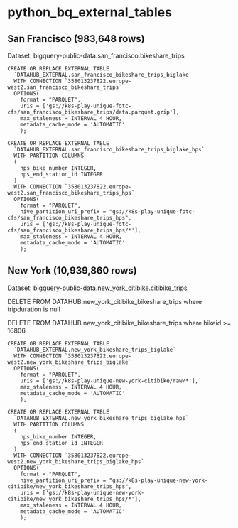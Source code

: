 # python_bq_external_tables

## San Francisco (983,648 rows)
Dataset: bigquery-public-data.san_francisco.bikeshare_trips

```
CREATE OR REPLACE EXTERNAL TABLE
  `DATAHUB_EXTERNAL.san_francisco_bikeshare_trips_biglake`
  WITH CONNECTION `358013237822.europe-west2.san_francisco_bikeshare_trips`
  OPTIONS(
    format = "PARQUET",
    uris = ['gs://k8s-play-unique-fotc-cfs/san_francisco_bikeshare_trips/data.parquet.gzip'],
    max_staleness = INTERVAL 4 HOUR,
    metadata_cache_mode = 'AUTOMATIC'
    );

CREATE OR REPLACE EXTERNAL TABLE
  `DATAHUB_EXTERNAL.san_francisco_bikeshare_trips_biglake_hps`
  WITH PARTITION COLUMNS
  (
    hps_bike_number INTEGER,
    hps_end_station_id INTEGER
  )
  WITH CONNECTION `358013237822.europe-west2.san_francisco_bikeshare_trips_hps`
  OPTIONS(
    format = "PARQUET",
    hive_partition_uri_prefix = "gs://k8s-play-unique-fotc-cfs/san_francisco_bikeshare_trips_hps",
    uris = ['gs://k8s-play-unique-fotc-cfs/san_francisco_bikeshare_trips_hps/*'],
    max_staleness = INTERVAL 4 HOUR,
    metadata_cache_mode = 'AUTOMATIC'
    );
```
## New York (10,939,860 rows)
Dataset: bigquery-public-data.new_york_citibike.citibike_trips

DELETE FROM DATAHUB.new_york_citibike_bikeshare_trips where tripduration is null

DELETE FROM DATAHUB.new_york_citibike_bikeshare_trips where bikeid >= 16806

```
CREATE OR REPLACE EXTERNAL TABLE
  `DATAHUB_EXTERNAL.new_york_bikeshare_trips_biglake`
  WITH CONNECTION `358013237822.europe-west2.new_york_bikeshare_trips_biglake`
  OPTIONS(
    format = "PARQUET",
    uris = ['gs://k8s-play-unique-new-york-citibike/raw/*'],
    max_staleness = INTERVAL 4 HOUR,
    metadata_cache_mode = 'AUTOMATIC'
    );

CREATE OR REPLACE EXTERNAL TABLE
  `DATAHUB_EXTERNAL.new_york_bikeshare_trips_biglake_hps`
  WITH PARTITION COLUMNS
  (
    hps_bike_number INTEGER,
    hps_end_station_id INTEGER
  )
  WITH CONNECTION `358013237822.europe-west2.new_york_bikeshare_trips_biglake_hps`
  OPTIONS(
    format = "PARQUET",
    hive_partition_uri_prefix = "gs://k8s-play-unique-new-york-citibike/new_york_bikeshare_trips_hps",
    uris = ['gs://k8s-play-unique-new-york-citibike/new_york_bikeshare_trips_hps/*'],
    max_staleness = INTERVAL 4 HOUR,
    metadata_cache_mode = 'AUTOMATIC'
    );
```